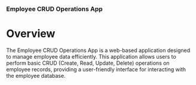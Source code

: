 ### Employee CRUD Operations App


# Overview
The Employee CRUD Operations App is a web-based application designed to manage employee data efficiently. This application allows users to perform basic CRUD (Create, Read, Update, Delete) operations on employee records, providing a user-friendly interface for interacting with the employee database.


